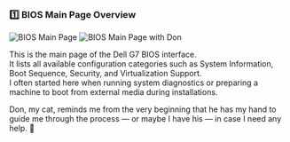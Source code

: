 ### 1️⃣ BIOS Main Page Overview
![BIOS Main Page](20251023_192147.jpg)
![BIOS Main Page with Don](img/20251023_192511.jpg)

This is the main page of the Dell G7 BIOS interface.  
It lists all available configuration categories such as System Information, Boot Sequence, Security, and Virtualization Support.  
I often started here when running system diagnostics or preparing a machine to boot from external media during installations.  

Don, my cat, reminds me from the very beginning that he has my hand to guide me through the process — or maybe I have his — in case I need any help. 🐾
